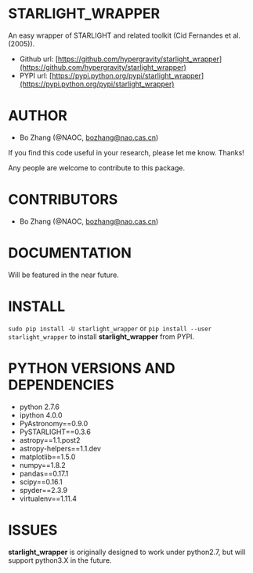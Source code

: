 STARLIGHT_WRAPPER
=================

An easy wrapper of STARLIGHT and related toolkit (Cid Fernandes et al. (2005)).

- Github url: [https://github.com/hypergravity/starlight_wrapper](https://github.com/hypergravity/starlight_wrapper)
- PYPI url: [https://pypi.python.org/pypi/starlight_wrapper](https://pypi.python.org/pypi/starlight_wrapper)

AUTHOR
======

- Bo Zhang (@NAOC, bozhang@nao.cas.cn)

If you find this code useful in your research, please let me know. Thanks!

Any people are welcome to contribute to this package.


CONTRIBUTORS
============

- Bo Zhang (@NAOC, bozhang@nao.cas.cn)


DOCUMENTATION
=============

Will be featured in the near future.


INSTALL
=======
`sudo pip install -U starlight_wrapper` or `pip install --user starlight_wrapper` to install **starlight_wrapper** from PYPI.


PYTHON VERSIONS AND DEPENDENCIES
================================

- python 2.7.6
- ipython 4.0.0
- PyAstronomy==0.9.0
- PySTARLIGHT==0.3.6
- astropy==1.1.post2
- astropy-helpers==1.1.dev
- matplotlib==1.5.0
- numpy==1.8.2
- pandas==0.17.1
- scipy==0.16.1
- spyder==2.3.9
- virtualenv==1.11.4


ISSUES
======
**starlight_wrapper** is originally designed to work under python2.7, but will support python3.X in the future.






